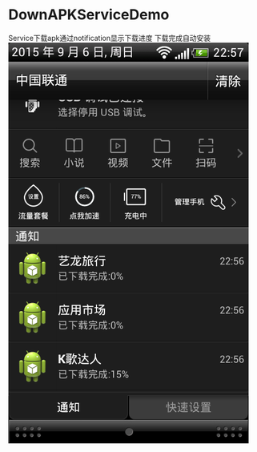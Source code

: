 # DownAPKServiceDemo
Service下载apk通过notification显示下载进度 下载完成自动安装<br> 
![](https://github.com/xie2000/DownAPKServiceDemo/raw/master/test.png)  
